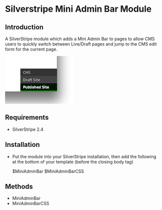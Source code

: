 # Silverstripe Mini Admin Bar Module

## Introduction

A SilverStripe module which adds a Mini Admin Bar to pages to allow CMS users
to quickly switch between Live/Draft pages and jump to the CMS edit form for
the current page.

![Example of Mini Admin Bar](https://github.com/markjames/silverstripe-miniadminbar/raw/master/docs/en/_images/miniadminbar.png)

## Requirements

*  SilverStripe 2.4

## Installation

* Put the module into your SilverStripe installation, then add the following
at the bottom of your template (before the closing body tag)

	$MiniAdminBar
	$MiniAdminBarCSS

## Methods

* MiniAdminBar
* MiniAdminBarCSS